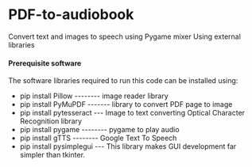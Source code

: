 # PDF-to-audiobook
Convert text and images to speech using Pygame mixer
Using external libraries
#### Prerequisite software
The software libraries required to run this code can be installed using:
- pip install Pillow -------- image reader library
- pip install PyMuPDF ------- library to convert PDF page to image
- pip install pytesseract --- Image to text converting Optical Character Recognition library
- pip install pygame -------- pygame to play audio
- pip install gTTS   -------- Google Text To Speech
- pip install pysimplegui --- This library makes GUI development far simpler than tkinter.
